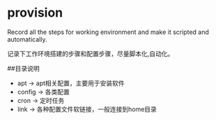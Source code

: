 provision
=========


Record all the steps for working environment and make it scripted and automatically.

记录下工作环境搭建的步骤和配置步骤，尽量脚本化,自动化。


##目录说明
    
* apt     -> apt相关配置，主要用于安装软件
* config  -> 各类配置
* cron    -> 定时任务
* link    -> 各种配置文件软链接，一般连接到home目录
